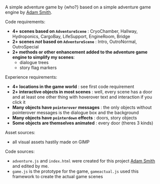 A simple adventure game by {who?} based on a simple adventure game engine by [Adam Smith](https://github.com/rndmcnlly).

Code requirements:
- **4+ scenes based on `AdventureScene`**       : CryoChamber, Hallway, Hydroponics, CargoBay, LifeSupport, EngineRoom, Bridge
- **2+ scenes *not* based on `AdventureScene`** : Intro, OutroNormal, OutroSpecial
- **2+ methods or other enhancement added to the adventure game engine to simplify my scenes**:
    - dialogue trees
    - story flag markers

Experience requirements:
- **4+ locations in the game world**            : see first code requirement
- **2+ interactive objects in most scenes**     : well, every scene has a door and at least one other thing with hoverover text and interaction if you click it
- **Many objects have `pointerover` messages**  : the only objects without pointerover messages is the dialogue box and the background
- **Many objects have `pointerdown` effects**   : doors, story objects
- **Some objects are themselves animated**      : every door (theres 3 kinds)

Asset sources:
- all visual assets hastily made on GIMP

Code sources:
- `adventure.js` and `index.html` were created for this project [Adam Smith](https://github.com/rndmcnlly) and edited by me.
- `game.js` is the prototype for the game, `gameactual.js` used this framework to create the actual game scenes